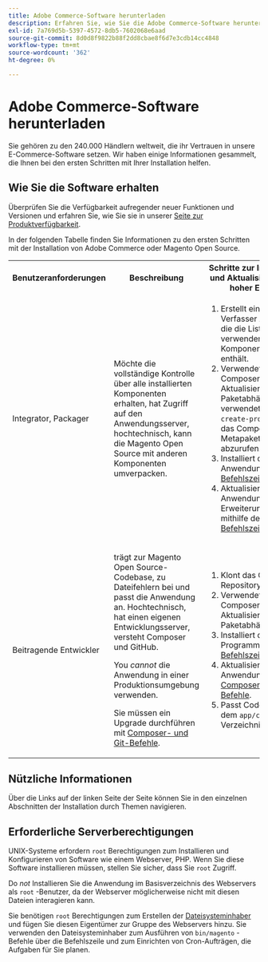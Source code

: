 ```yaml
---
title: Adobe Commerce-Software herunterladen
description: Erfahren Sie, wie Sie die Adobe Commerce-Software herunterladen.
exl-id: 7a769d5b-5397-4572-8db5-7602068e6aad
source-git-commit: 8d0d8f9822b88f2dd8cbae8f6d7e3cdb14cc4848
workflow-type: tm+mt
source-wordcount: '362'
ht-degree: 0%

---
```


# Adobe Commerce-Software herunterladen

Sie gehören zu den 240.000 Händlern weltweit, die ihr Vertrauen in unsere E-Commerce-Software setzen. Wir haben einige Informationen gesammelt, die Ihnen bei den ersten Schritten mit Ihrer Installation helfen.

## Wie Sie die Software erhalten

Überprüfen Sie die Verfügbarkeit aufregender neuer Funktionen und Versionen und erfahren Sie, wie Sie sie in unserer [Seite zur Produktverfügbarkeit](https://devdocs.magento.com/release/availability.html).

In der folgenden Tabelle finden Sie Informationen zu den ersten Schritten mit der Installation von Adobe Commerce oder Magento Open Source.

<table>
    <tbody>
        <tr>
            <th>Benutzeranforderungen</th>
            <th>Beschreibung</th>
            <th>Schritte zur Installation und Aktualisierung auf hoher Ebene</th>
            <th>Link "Erste Schritte"</th>
        </tr>
    <tr>
        <td><p>Integrator, Packager</p></td>
        <td><p>Möchte die vollständige Kontrolle über alle installierten Komponenten erhalten, hat Zugriff auf den Anwendungsserver, hochtechnisch, kann die Magento Open Source mit anderen Komponenten umverpacken.</p>
        </td>
        <td><ol><li>Erstellt einen Verfasser <em>Projekt</em> , die die Liste der zu verwendenden Komponenten enthält.</li>
            <li>Verwendet Composer zum Aktualisieren von Paketabhängigkeiten; verwendet <code>composer create-project</code> , um das Composer-Metapaket abzurufen.</li>
            <li>Installiert die Anwendung mit dem <a href="../advanced.md">Befehlszeile</a>.</li>
        <li>Aktualisieren Sie die Anwendung und die Erweiterungen mithilfe des  <a href="../../upgrade/implementation/perform-upgrade.md">Befehlszeile</a>.</li></ol></td>
        <td><p><a href="../composer.md">Metapaket abrufen</a></p></td>
    </tr>
    <tr>
        <td><p>Beitragende Entwickler</p></td>
        <td><p>trägt zur Magento Open Source-Codebase, zu Dateifehlern bei und passt die Anwendung an. Hochtechnisch, hat einen eigenen Entwicklungsserver, versteht Composer und GitHub.</p>
            <p>You <em>cannot</em> die Anwendung in einer Produktionsumgebung verwenden.</p>
      <p>Sie müssen ein Upgrade durchführen mit <a href="../../upgrade/developer/git-installs.md">Composer- und Git-Befehle</a>.</p></td>
        <td><ol><li>Klont das GitHub-Repository.</li>
            <li>Verwendet Composer zum Aktualisieren von Paketabhängigkeiten.</li>
            <li>Installiert das Programm mit <a href="../advanced.md">Befehlszeile</a>.</li>
            <li>Aktualisieren Sie die Anwendung mit <a href="../../upgrade/developer/git-installs.md">Composer- und Git-Befehle</a>.</li>
            <li>Passt Code unter dem <code>app/code</code> Verzeichnis.</li></ol></td>
        <td><p><a href="https://developer.adobe.com/commerce/contributor/guides/install/clone-repository/">GitHub-Repository klonen</a></p></td>
    </tr>
    </tbody>
</table>

## Nützliche Informationen

Über die Links auf der linken Seite der Seite können Sie in den einzelnen Abschnitten der Installation durch Themen navigieren.

## Erforderliche Serverberechtigungen

UNIX-Systeme erfordern `root` Berechtigungen zum Installieren und Konfigurieren von Software wie einem Webserver, PHP. Wenn Sie diese Software installieren müssen, stellen Sie sicher, dass Sie `root` Zugriff.

Do *not* Installieren Sie die Anwendung im Basisverzeichnis des Webservers als `root` -Benutzer, da der Webserver möglicherweise nicht mit diesen Dateien interagieren kann.

Sie benötigen `root` Berechtigungen zum Erstellen der [Dateisysteminhaber](file-system/overview.md) und fügen Sie diesen Eigentümer zur Gruppe des Webservers hinzu. Sie verwenden den Dateisysteminhaber zum Ausführen von `bin/magento` -Befehle über die Befehlszeile und zum Einrichten von Cron-Aufträgen, die Aufgaben für Sie planen.
